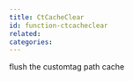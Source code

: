 ```yaml
---
title: CtCacheClear
id: function-ctcacheclear
related:
categories:
---
```


flush the customtag path cache